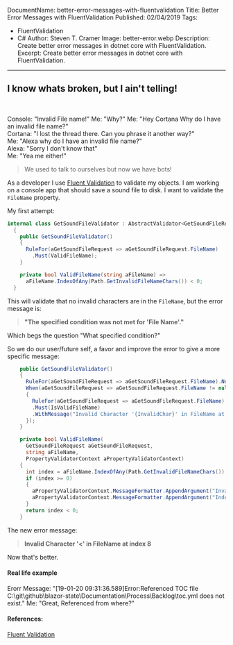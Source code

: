 DocumentName: better-error-messages-with-fluentvalidation
Title: Better Error Messages with FluentValidation
Published: 02/04/2019
Tags: 
  - FluentValidation 
  - C#
Author: Steven T. Cramer
Image: better-error.webp
Description: Create better error messages in dotnet core with FluentValidation.
Excerpt: Create better error messages in dotnet core with FluentValidation.
---

## I know whats broken, but I ain't telling!
<br>

Console: "Invalid File name!" 
Me: "Why?"
Me: "Hey Cortana Why do I have an invalid file name?"  
Cortana: "I lost the thread there. Can you phrase it another way?"  
Me: "Alexa why do I have an invalid file name?"  
Alexa: "Sorry I don't know that"  
Me: "Yea me either!"  

> We used to talk to ourselves but now we have bots!

As a developer I use [Fluent Validation](https://fluentvalidation.net/) to validate my objects. I am working on a console app that should save a sound file to disk. I want to validate the `FileName` property.

My first attempt:

```csharp
internal class GetSoundFileValidator : AbstractValidator<GetSoundFileRequest>
  {
    public GetSoundFileValidator()
    {
      RuleFor(aGetSoundFileRequest => aGetSoundFileRequest.FileName)
        .Must(ValidFileName);
    }

    private bool ValidFileName(string aFileName) =>
      aFileName.IndexOfAny(Path.GetInvalidFileNameChars()) < 0;
  }
```

This will validate that no invalid characters are in the `FileName`, 
but the error message is:

> **"The specified condition was not met for 'File Name'."**

Which begs the question "What specified condition?"

So we do our user/future self, a favor and improve the error to give a more specific message:

```csharp
    public GetSoundFileValidator()
    {
      RuleFor(aGetSoundFileRequest => aGetSoundFileRequest.FileName).NotEmpty();
      When(aGetSoundFileRequest => aGetSoundFileRequest.FileName != null, () =>
      {
        RuleFor(aGetSoundFileRequest => aGetSoundFileRequest.FileName)
        .Must(IsValidFileName)
        .WithMessage("Invalid Character '{InvalidChar}' in FileName at index {Index}");
      });
    }

    private bool ValidFileName(
      GetSoundFileRequest aGetSoundFileRequest,
      string aFileName,
      PropertyValidatorContext aPropertyValidatorContext)
    {
      int index = aFileName.IndexOfAny(Path.GetInvalidFileNameChars());
      if (index >= 0)
      {
        aPropertyValidatorContext.MessageFormatter.AppendArgument("InvalidChar", aFileName[index]);
        aPropertyValidatorContext.MessageFormatter.AppendArgument("Index", index);
      }
      return index < 0;
    }
```
The new error message:

> **Invalid Character '<' in FileName at index 8**

Now that's better.

#### Real life example
Erorr Message: "[19-01-20 09:31:36.589]Error:Referenced TOC file C:\git\github\blazor-state\Documentation\Process\Backlog\toc.yml does not exist."
Me: "Great, Referenced from where?"


#### References:
[Fluent Validation](https://fluentvalidation.net/)

